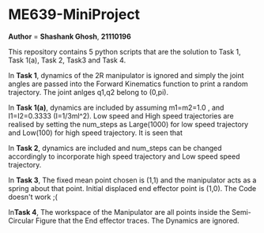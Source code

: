 # ME639-MiniProject
**Author** = **Shashank Ghosh**, **21110196**

This repository contains 5 python scripts that are the solution to Task 1, Task 1(a), Task 2, Task3 and Task 4.

In **Task 1**, dynamics of the 2R manipulator is ignored and simply the joint angles are passed into the Forward Kinematics function to print a random trajectory. The joint anlges q1,q2 belong to (0,pi).

In **Task 1(a)**, dynamics are included by assuming m1=m2=1.0 , and I1=I2=0.3333 (I=1/3ml^2). Low speed and High speed trajectories are realised by setting the num_steps as Large(1000) for low speed trajectory and Low(100) for high speed trajectory. It is seen that 

In **Task 2**, dynamics are included and num_steps can be changed accordingly to incorporate high speed trajectory and Low speed speed trajectory.

In **Task 3**, The fixed mean point chosen is (1,1) and the manipulator acts as a spring about that point. Initial displaced end effector point is (1,0). The Code doesn't work ;(

In**Task 4**, The workspace of the Manipulator are all points inside the Semi-Circular Figure that the End effector traces. The Dynamics are ignored.
